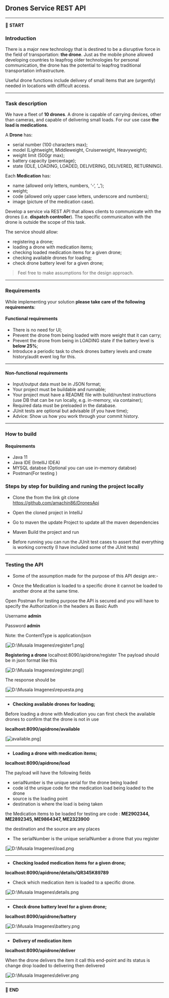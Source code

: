 
## Drones Service REST API


---

:scroll: **START**


### Introduction

There is a major new technology that is destined to be a disruptive force in the field of transportation: **the drone**. Just as the mobile phone allowed developing countries to leapfrog older technologies for personal communication, the drone has the potential to leapfrog traditional transportation infrastructure.

Useful drone functions include delivery of small items that are (urgently) needed in locations with difficult access.

---

### Task description

We have a fleet of **10 drones**. A drone is capable of carrying devices, other than cameras, and capable of delivering small loads. For our use case **the load is medications**.

A **Drone** has:
- serial number (100 characters max);
- model (Lightweight, Middleweight, Cruiserweight, Heavyweight);
- weight limit (500gr max);
- battery capacity (percentage);
- state (IDLE, LOADING, LOADED, DELIVERING, DELIVERED, RETURNING).

Each **Medication** has: 
- name (allowed only letters, numbers, ‘-‘, ‘_’);
- weight;
- code (allowed only upper case letters, underscore and numbers);
- image (picture of the medication case).

Develop a service via REST API that allows clients to communicate with the drones (i.e. **dispatch controller**). The specific communicaiton with the drone is outside the scope of this task. 

The service should allow:
- registering a drone;
- loading a drone with medication items;
- checking loaded medication items for a given drone; 
- checking available drones for loading;
- check drone battery level for a given drone;

> Feel free to make assumptions for the design approach. 

---

### Requirements

While implementing your solution **please take care of the following requirements**: 

#### Functional requirements

- There is no need for UI;
- Prevent the drone from being loaded with more weight that it can carry;
- Prevent the drone from being in LOADING state if the battery level is **below 25%**;
- Introduce a periodic task to check drones battery levels and create history/audit event log for this.

---

#### Non-functional requirements

- Input/output data must be in JSON format;
- Your project must be buildable and runnable;
- Your project must have a README file with build/run/test instructions (use DB that can be run locally, e.g. in-memory, via container);
- Required data must be preloaded in the database.
- JUnit tests are optional but advisable (if you have time);
- Advice: Show us how you work through your commit history.

---
### How to build

#### Requirements

- Java 11
- Java IDE (IntelliJ IDEA)
- MYSQL databse (Optional you can use in-memory databse)
- Postman(For testing ) 
 
### Steps by step for building and runing the project locally

- Clone the from the link git clone https://github.com/amachin86/DronesApi

- Open the cloned project in IntelliJ

- Go to maven the update Project to update all the maven dependencies

- Maven Build the project and run

- Before running you can run the JUnit test cases to assert that everything is working correctly (I have included some of the JUnit tests)


---

### Testing the API
- Some of the assumption made for the purpose of this API design are:-

- Once the Medication is loaded to a specific drone it cannot be loaded to another drone at the same time.

Open Postman
For testing purpose the API is secured and you will have to specify the Authorization in the headers as Basic Auth

Username **admin**

Password **admin**

Note: the ContentType is application/json

[![D:\Musala Imagenes\register1.png](https://github.com/amachin86/DronesApi/blob/master/src/main/resources/assert/register1.png)]

**Registering a drone** localhost:8090/apidrone/register
The payload should be in json format like this

[![D:\Musala Imagenes\register.png)](https://github.com/amachin86/DronesApi/blob/master/src/main/resources/assert/register.png)]

The response should be 

[![D:\Musala Imagenes\repuesta.png](https://github.com/amachin86/DronesApi/blob/master/src/main/resources/assert/repuesta.png)

---
- **Checking available drones for loading;**


Before loading a drone with Medication you can first check the available drones to confirm that the drone is not in use

**localhost:8090/apidrone/available**

[![available.png](https://github.com/amachin86/DronesApi/blob/master/src/main/resources/assert/available.png)]

---
- **Loading a drone with medication items;** 
 
**localhost:8090/apidrone/load**

The payload will have the following fields

- serialNumber is the unique serial for the drone being loaded
- code id the unique code for the medication load being loaded to the drone
- source is the loading point
- destination is where the load is being taken

the Medication items to be loaded for testing are code : **ME2902344, ME2892345, ME9864347, ME2323900**

the destination and the source are any places

 - The serialNumber is the unique serialNumber a drone that you register

[![D:\Musala Imagenes\load.png](https://github.com/amachin86/DronesApi/blob/master/src/main/resources/assert/load.png)

--- 
- **Checking loaded medication items for a given drone;**

**localhost:8090/apidrone/details/QR345K89789**

- Check which medication item is loaded to a specific drone.

[![D:\Musala Imagenes\details.png](https://github.com/amachin86/DronesApi/blob/master/src/main/resources/assert/details.png)

---

- **Check drone battery level for a given drone;**

**localhost:8090/apidrone/battery**

[![D:\Musala Imagenes\battery.png](https://github.com/amachin86/DronesApi/blob/master/src/main/resources/assert/battery.png)

---
- **Delivery of medication item**

**localhost:8090/apidrone/deliver**

When the drone delivers the item it call this end-point and its status is change drop loaded to delivering then delivered

[![D:\Musala Imagenes\deliver.png](https://github.com/amachin86/DronesApi/blob/master/src/main/resources/assert/deliver.png)

---

:scroll: **END** 


